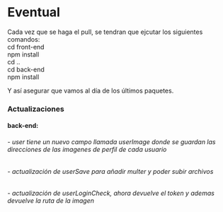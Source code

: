 # Eventual
Cada vez que se haga el pull, se tendran que ejcutar los siguientes comandos: </br>
cd front-end</br>
npm install</br>
cd ..</br>
cd back-end</br>
npm install</br>

Y así asegurar que vamos al día de los últimos paquetes. </br>

<h3>Actualizaciones</h3>
<h4>back-end:</h4>
<h6>- user tiene un nuevo campo llamada userImage donde se guardan las direcciones de las imagenes de perfil de cada usuario</h6>
<h6>- actualización de userSave para añadir multer y poder subir archivos</h6>
<h6>- actualización de userLoginCheck, ahora devuelve el token y ademas devuelve la ruta de la imagen</h6>
